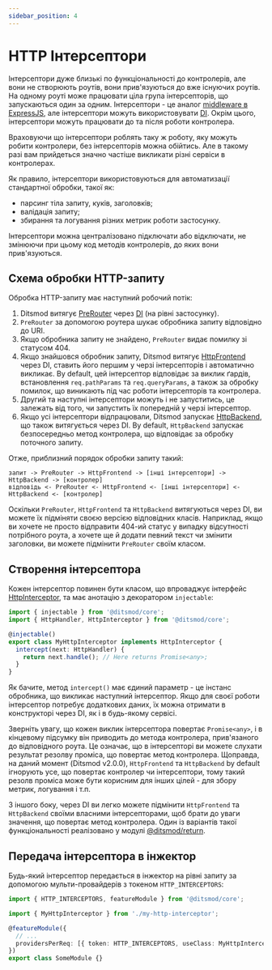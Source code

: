 ```yaml
---
sidebar_position: 4
---
```


# HTTP Інтерсептори

Інтерсептори дуже близькі по функціональності до контролерів, але вони не створюють роутів, вони прив'язуються до вже існуючих роутів. На одному роуті може працювати ціла група інтерсепторів, що запускаються один за одним. Інтерсептори - це аналог [middleware в ExpressJS][5], але інтерсептори можуть використовувати [DI][106]. Окрім цього, інтерсептори можуть працювати до та після роботи контролера.

Враховуючи що інтерсептори роблять таку ж роботу, яку можуть робити контролери, без інтерсепторів можна обійтись. Але в такому разі вам прийдеться значно частіше викликати різні сервіси в контролерах.

Як правило, інтерсептори використовуються для автоматизації стандартної обробки, такої як:

- парсинг тіла запиту, куків, заголовків;
- валідація запиту;
- збирання та логування різних метрик роботи застосунку.

Інтерсептори можна централізовано підключати або відключати, не змінюючи при цьому код методів контролерів, до яких вони прив'язуються.

## Схема обробки HTTP-запиту

Обробка HTTP-запиту має наступний робочий потік:

1. Ditsmod витягує [PreRouter][7] через [DI][106] (на рівні застосунку).
2. `PreRouter` за допомогою роутера шукає обробника запиту відповідно до URI.
3. Якщо обробника запиту не знайдено, `PreRouter` видає помилку зі статусом 404.
4. Якщо знайшовся обробник запиту, Ditsmod витягує [HttpFrontend][2] через DI, ставить його першим у черзі інтерсепторів і автоматично викликає. By default, цей інтерсептор відповідає за виклик ґардів, встановлення `req.pathParams` та `req.queryParams`, а також за обробку помилок, що виникають під час роботи інтерсепторів та контролера.
5. Другий та наступні інтерсептори можуть і не запуститись, це залежать від того, чи запустить їх попередній у черзі інтерсептор.
6. Якщо усі інтерсептори відпрацювали, Ditsmod запускає [HttpBackend][3], що також витягується через DI. By default, `HttpBackend` запускає безпосередньо метод контролера, що відповідає за обробку поточного запиту.

Отже, приблизний порядок обробки запиту такий:

```text
запит -> PreRouter -> HttpFrontend -> [інші інтерсептори] -> HttpBackend -> [контролер]
відповідь <- PreRouter <- HttpFrontend <- [інші інтерсептори] <- HttpBackend <- [контролер]
```

Оскільки `PreRouter`, `HttpFrontend` та `HttpBackend` витягуються через DI, ви можете їх підміняти своєю версією відповідних класів. Наприклад, якщо ви хочете не просто відправити 404-ий статус у випадку відсутності потрібного роута, а хочете ще й додати певний текст чи змінити заголовки, ви можете підмінити `PreRouter` своїм класом.

## Створення інтерсептора

Кожен інтерсептор повинен бути класом, що впроваджує інтерфейс [HttpInterceptor][1], та має анотацію з декоратором `injectable`:

```ts
import { injectable } from '@ditsmod/core';
import { HttpHandler, HttpInterceptor } from '@ditsmod/core';

@injectable()
export class MyHttpInterceptor implements HttpInterceptor {
  intercept(next: HttpHandler) {
    return next.handle(); // Here returns Promise<any>;
  }
}
```

Як бачите, метод `intercept()` має єдиний параметр - це інстанс обробника, що викликає наступний інтерсептор. Якщо для своєї роботи інтерсептор потребує додаткових даних, їх можна отримати в конструкторі через DI, як і в будь-якому сервісі.

Зверніть увагу, що кожен виклик інтерсептора повертає `Promise<any>`, і в кінцевому підсумку він приводить до метода контролера, прив'язаного до відповідного роута. Це означає, що в інтерсепторі ви можете слухати результат резолву проміса, що повертає метод контролера. Щоправда, на даний момент (Ditsmod v2.0.0), `HttpFrontend` та `HttpBackend` by default ігнорують усе, що повертає контролер чи інтерсептори, тому такий резолв проміса може бути корисним для інших цілей - для збору метрик, логування і т.п.

З іншого боку, через DI ви легко можете підмінити `HttpFrontend` та `HttpBackend` своїми власними інтерсепторами, щоб брати до уваги значення, що повертає метод контролера. Один із варіантів такої функціональності реалізовано у модулі [@ditsmod/return][104].

## Передача інтерсептора в інжектор

Будь-який інтерсептор передається в інжектор на рівні запиту за допомогою мульти-провайдерів з токеном `HTTP_INTERCEPTORS`:

```ts
import { HTTP_INTERCEPTORS, featureModule } from '@ditsmod/core';

import { MyHttpInterceptor } from './my-http-interceptor';

@featureModule({
  // ...
  providersPerReq: [{ token: HTTP_INTERCEPTORS, useClass: MyHttpInterceptor, multi: true }],
})
export class SomeModule {}
```

[1]: https://github.com/ditsmod/ditsmod/blob/core-2.32.1/packages/core/src/types/http-interceptor.ts#L11-L13
[2]: https://github.com/ditsmod/ditsmod/blob/core-2.32.1/packages/core/src/types/http-interceptor.ts#L20-L22
[3]: https://github.com/ditsmod/ditsmod/blob/core-2.32.1/packages/core/src/types/http-interceptor.ts#L43-L45
[5]: https://expressjs.com/en/guide/writing-middleware.html
[7]: https://github.com/ditsmod/ditsmod/blob/core-2.32.1/packages/core/src/services/pre-router.ts
[8]: https://github.com/ditsmod/ditsmod/blob/core-2.32.1/packages/core/src/types/route-data.ts

[104]: /published-modules/return
[106]: /components-of-ditsmod-app/dependency-injection

